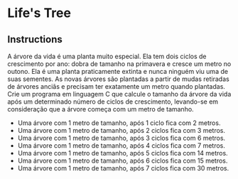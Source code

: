 # Life's Tree

## Instructions

A árvore da vida é uma planta muito especial. Ela tem dois ciclos de crescimento por ano: dobra de tamanho na primavera e cresce um metro no outono. Ela é uma planta praticamente extinta e nunca ninguém viu uma de suas sementes. As novas árvores são plantadas a partir de mudas retiradas de árvores anciãs e precisam ter exatamente um metro quando plantadas.
Crie um programa em linguagem C que calcule o tamanho da árvore da vida após um determinado número de ciclos de crescimento, levando-se em consideração que a árvore começa com um metro de tamanho.

* Uma árvore com 1 metro de tamanho, após 1 ciclo fica com 2 metros.
* Uma árvore com 1 metro de tamanho, após 2 ciclos fica com 3 metros.
* Uma árvore com 1 metro de tamanho, após 3 ciclos fica com 6 metros.
* Uma árvore com 1 metro de tamanho, após 4 ciclos fica com 7 metros.
* Uma árvore com 1 metro de tamanho, após 5 ciclos fica com 14 metros.
* Uma árvore com 1 metro de tamanho, após 6 ciclos fica com 15 metros.
* Uma árvore com 1 metro de tamanho, após 7 ciclos fica com 30 metros.
